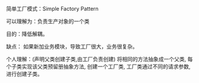 ﻿
简单工厂模式：Simple Factory Pattern

可以理解为：负责生产对象的一个类


目的：降低解耦。


缺点：
	如果新加业务模块，导致工厂很大，业务很复杂。



个人理解：(声明父类创建子类,由工厂负责创建)
	将相同的方法抽象成一个父类, 每个子类实现该父类预留册抽象方法, 创建一个工厂类, 工厂类通过不同的请求参数,进行创建子类。


